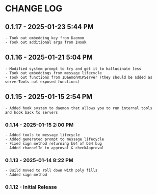 # CHANGE LOG

## 0.1.17 - 2025-01-23 5:44 PM
    - Took out embedding key from Daemon 
    - Took out additional args from IHook

## 0.1.16 - 2025-01-21 5:04 PM
    - Modified system prompt to try and get it to hallucinate less
    - Took out embeddings from message lifecycle
    - Took out functions from IDaemonMCPServer (they should be added as serverTools not exposed functions)

## 0.1.15 - 2025-01-15 2:54 PM

    - Added hook system to daemon that allows you to run internal tools and hook back to servers

### 0.1.14 - 2025-01-15 2:00 PM

    - Added tools to message lifecycle
    - Added generated prompt to message lifecycle
    - Fixed sign method returning b64 of b64 bug
    - Added channelId to approval & checkApproval

### 0.1.13 - 2025-01-14 8:22 PM

    - Build moved to roll down with poly fills
    - Added sign method

### 0.1.12 - Initial Release

